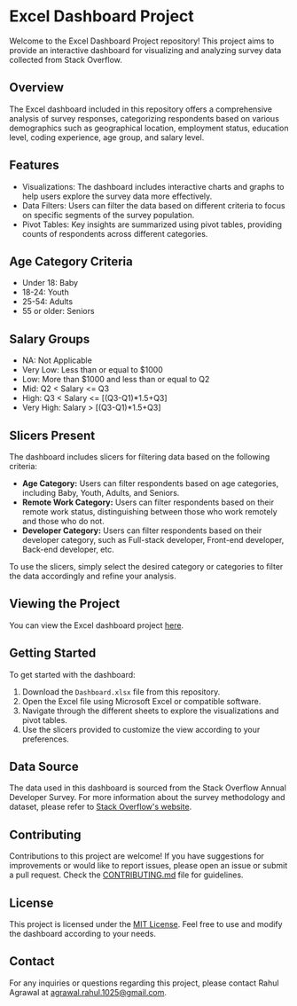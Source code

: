 # Excel Dashboard Project

Welcome to the Excel Dashboard Project repository! This project aims to provide an interactive dashboard for visualizing and analyzing survey data collected from Stack Overflow.

## Overview

The Excel dashboard included in this repository offers a comprehensive analysis of survey responses, categorizing respondents based on various demographics such as geographical location, employment status, education level, coding experience, age group, and salary level.

## Features

- Visualizations: The dashboard includes interactive charts and graphs to help users explore the survey data more effectively.
- Data Filters: Users can filter the data based on different criteria to focus on specific segments of the survey population.
- Pivot Tables: Key insights are summarized using pivot tables, providing counts of respondents across different categories.

## Age Category Criteria

- Under 18: Baby
- 18-24: Youth
- 25-54: Adults
- 55 or older: Seniors

## Salary Groups

- NA: Not Applicable
- Very Low: Less than or equal to $1000
- Low: More than $1000 and less than or equal to Q2
- Mid: Q2 < Salary <= Q3
- High: Q3 < Salary <= [(Q3-Q1)*1.5+Q3]
- Very High: Salary > [(Q3-Q1)*1.5+Q3]

## Slicers Present

The dashboard includes slicers for filtering data based on the following criteria:

- **Age Category:** Users can filter respondents based on age categories, including Baby, Youth, Adults, and Seniors.
- **Remote Work Category:** Users can filter respondents based on their remote work status, distinguishing between those who work remotely and those who do not.
- **Developer Category:** Users can filter respondents based on their developer category, such as Full-stack developer, Front-end developer, Back-end developer, etc.

To use the slicers, simply select the desired category or categories to filter the data accordingly and refine your analysis.

## Viewing the Project

You can view the Excel dashboard project [here](https://1drv.ms/x/s!ArG-8I8RDH-9iw52RValeppJTHy8).

## Getting Started

To get started with the dashboard:

1. Download the `Dashboard.xlsx` file from this repository.
2. Open the Excel file using Microsoft Excel or compatible software.
3. Navigate through the different sheets to explore the visualizations and pivot tables.
4. Use the slicers provided to customize the view according to your preferences.

## Data Source

The data used in this dashboard is sourced from the Stack Overflow Annual Developer Survey. For more information about the survey methodology and dataset, please refer to [Stack Overflow's website](https://insights.stackoverflow.com/survey).

## Contributing

Contributions to this project are welcome! If you have suggestions for improvements or would like to report issues, please open an issue or submit a pull request. Check the [CONTRIBUTING.md](CONTRIBUTING.md) file for guidelines.

## License

This project is licensed under the [MIT License](LICENSE.md). Feel free to use and modify the dashboard according to your needs.

## Contact

For any inquiries or questions regarding this project, please contact Rahul Agrawal at [agrawal.rahul.1025@gmail.com](mailto:agrawal.rahul.1025@gmail.com).

